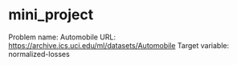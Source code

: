 # mini_project

Problem name: Automobile
URL: https://archive.ics.uci.edu/ml/datasets/Automobile
Target variable: normalized-losses
